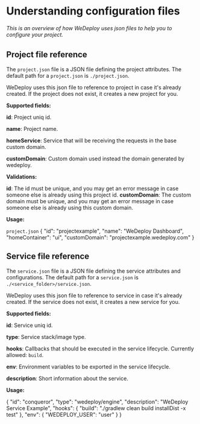 # Understanding configuration files

###### This is an overview of how WeDeploy uses json files to help you to configure your project.

<!-- <article id="project-configuration"> -->

## Project file reference

The `project.json` file is a JSON file defining the project attributes. The default path for a `project.json` is `./project.json`.

WeDeploy uses this json file to reference to project in case it's already created. If the project does not exist, it creates a new project for you.

**Supported fields:**

**id**: Project uniq id.

**name**: Project name.

**homeService**: Service that will be receiving the requests in the base custom domain.

**customDomain**: Custom domain used instead the domain generated by wedeploy.

**Validations:**

**id**: The id must be unique, and you may get an error message in case someone else is already using this project id.
**customDomain**: The custom domain must be unique, and you may get an error message in case someone else is already using this custom domain.

**Usage:**

`project.json`
{
  "id": "projectexample",
  "name": "WeDeploy Dashboard",
  "homeContainer": "ui",
  "customDomain": "projectexample.wedeploy.com"
}

<!-- </article> -->


<!-- <article id="service-configuration"> -->

## Service file reference

The `service.json` file is a JSON file defining the service attributes and configurations. The default path for a `service.json` is `./<service_folder>/service.json`.

WeDeploy uses this json file to reference to service in case it's already created. If the service does not exist, it creates a new service for you.

**Supported fields:**

**id**: Service uniq id.

**type**: Service stack/image type.

**hooks**: Callbacks that should be executed in the service lifecycle. Currently allowed: `build`.

**env**: Environment variables to be exported in the service lifecycle.

**description**: Short information about the service.


**Usage:**

{
  "id": "conqueror",
  "type": "wedeploy/engine",
  "description": "WeDeploy Service Example",
  "hooks": {
    "build": "./gradlew clean build installDist -x test"
  },
  "env": {
    "WEDEPLOY_USER": "user"
  }
}


<!-- </article> -->

